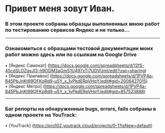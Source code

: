 # Привет меня зовут Иван.

### В этом проекте собраны образцы выполненных мною работ по тестированию сервисов Яндекс и не только...<br>
----

### Ознакомиться с образцами тестовой документации моих работ можно здесь или по ссылкам на Google Drive <br>
•	[Яндекс Самокат] (https://docs.google.com/spreadsheets/d/12fS-45cdSLOZqsJl3-h9ODM3aGmS1U497xTj7UDVUmI/edit?usp=sharing) <br>
•	[Яндекс Прилавок] (https://docs.google.com/spreadsheets/d/1PVP4a-845PbJnKt99OFKpRd9-u5Y_x_1yPkdERpVHqY/edit#gid=2006427015) <br>
•	[Яндекс Метро] (https://docs.google.com/spreadsheets/d/1PVP4a-845PbJnKt99OFKpRd9-u5Y_x_1yPkdERpVHqY/edit#gid=857523888) <br>

----
### Баг репорты на обнаруженные bugs, errors, fails собраны в одном проекте на YouTrack:
•	[YouTrack] (https://pro102.youtrack.cloud/projects/0-1?isNew=default)
